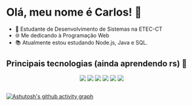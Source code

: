 # Olá, meu nome é Carlos! 👋

   - 📒 Estudante de Desenvolvimento de Sistemas na ETEC-CT
   - 🌐 Me dedicando à Programação Web
   - 📚 Atualmente estou estudando Node.js, Java e SQL.

## Principais tecnologias (ainda aprendendo rs) 🚀
<p align="center">
   <img src="https://img.shields.io/badge/HTML5-E34F26?style=for-the-badge&logo=html5&logoColor=white">
   <img src="https://img.shields.io/badge/CSS3-1572B6?style=for-the-badge&logo=css3&logoColor=white">
   <img src="https://img.shields.io/badge/JavaScript-F7DF1E?style=for-the-badge&logo=javascript&logoColor=black">
   <img src="https://img.shields.io/badge/Node.js-43853D?style=for-the-badge&logo=node.js&logoColor=white">
   <img src="https://img.shields.io/badge/Java-ED8B00?style=for-the-badge&logo=openjdk&logoColor=white">
   <img src="https://img.shields.io/badge/Microsoft_SQL_Server-CC2927?style=for-the-badge&logo=microsoft-sql-server&logoColor=white">
</p>

##
[![Ashutosh's github activity graph](https://github-readme-activity-graph.vercel.app/graph?username=cadu01234&theme=github-compact)](https://github.com/ashutosh00710/github-readme-activity-graph)
